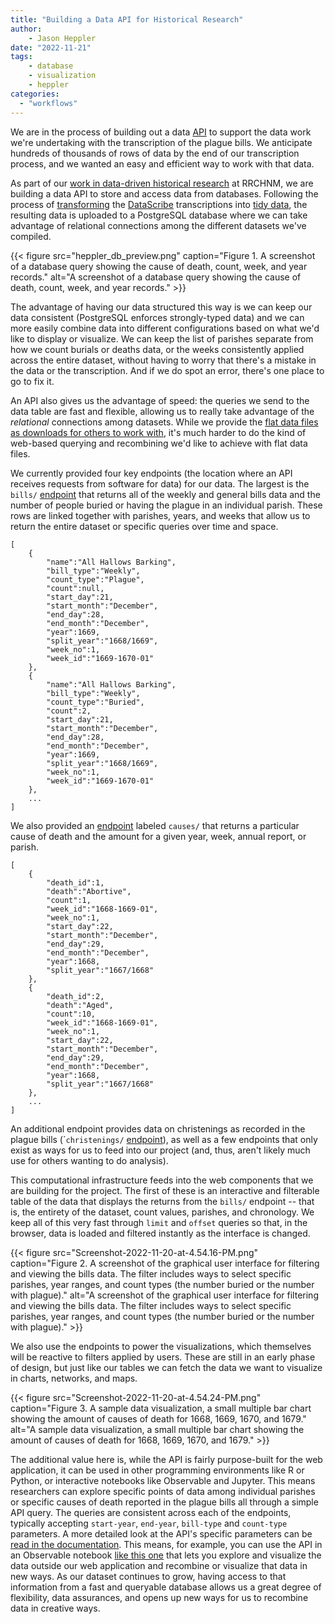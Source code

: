 ```yaml
---
title: "Building a Data API for Historical Research"
author: 
    - Jason Heppler
date: "2022-11-21"
tags: 
    - database
    - visualization
    - heppler
categories: 
  - "workflows"
---
```


We are in the process of building out a data [API](https://en.wikipedia.org/wiki/API) to support the data work we're undertaking with the transcription of the plague bills. We anticipate hundreds of thousands of rows of data by the end of our transcription process, and we wanted an easy and efficient way to work with that data.

As part of our [work in data-driven historical research](https://rrchnm.org/news/rrchnms-custom-api-for-data-driven-projects/) at RRCHNM, we are building a data API to store and access data from databases. Following the process of [transforming](https://github.com/chnm/bom/tree/main/scripts/bomr) the [DataScribe](https://datascribe.tech/) transcriptions into [tidy data](https://cran.r-project.org/web/packages/tidyr/vignettes/tidy-data.html), the resulting data is uploaded to a PostgreSQL database where we can take advantage of relational connections among the different datasets we've compiled.

{{< figure src="heppler_db_preview.png" caption="Figure 1. A screenshot of a database query showing the cause of death, count, week, and year records." alt="A screenshot of a database query showing the cause of death, count, week, and year records." >}}

The advantage of having our data structured this way is we can keep our data consistent (PostgreSQL enforces strongly-typed data) and we can more easily combine data into different configurations based on what we'd like to display or visualize. We can keep the list of parishes separate from how we count burials or deaths data, or the weeks consistently applied across the entire dataset, without having to worry that there's a mistake in the data or the transcription. And if we do spot an error, there's one place to go to fix it.

An API also gives us the advantage of speed: the queries we send to the data table are fast and flexible, allowing us to really take advantage of the _relational_ connections among datasets. While we provide the [flat data files as downloads for others to work with](https://github.com/chnm/bom), it's much harder to do the kind of web-based querying and recombining we'd like to achieve with flat data files.

We currently provided four key endpoints (the location where an API receives requests from software for data) for our data. The largest is the `bills/` [endpoint](https://data.chnm.org/bom/bills?start-year=1648&end-year=1754&bill-type=All&count-type=All&limit=50&offset=0) that returns all of the weekly and general bills data and the number of people buried or having the plague in an individual parish. These rows are linked together with parishes, years, and weeks that allow us to return the entire dataset or specific queries over time and space. 

```
[
    {
        "name":"All Hallows Barking",
        "bill_type":"Weekly",
        "count_type":"Plague",
        "count":null,
        "start_day":21,
        "start_month":"December",
        "end_day":28,
        "end_month":"December",
        "year":1669,
        "split_year":"1668/1669",
        "week_no":1,
        "week_id":"1669-1670-01"
    },
    {
        "name":"All Hallows Barking",
        "bill_type":"Weekly",
        "count_type":"Buried",
        "count":2,
        "start_day":21,
        "start_month":"December",
        "end_day":28,
        "end_month":"December",
        "year":1669,
        "split_year":"1668/1669",
        "week_no":1,
        "week_id":"1669-1670-01"
    },
    ...
]
```

We also provided an [endpoint](https://data.chnm.org/bom/causes?start-year=1648&end-year=1754&limit=50&offset=0) labeled `causes/` that returns a particular cause of death and the amount for a given year, week, annual report, or parish. 

```
[
    {
        "death_id":1,
        "death":"Abortive",
        "count":1,
        "week_id":"1668-1669-01",
        "week_no":1,
        "start_day":22,
        "start_month":"December",
        "end_day":29,
        "end_month":"December",
        "year":1668,
        "split_year":"1667/1668"
    },
    {
        "death_id":2,
        "death":"Aged",
        "count":10,
        "week_id":"1668-1669-01",
        "week_no":1,
        "start_day":22,
        "start_month":"December",
        "end_day":29,
        "end_month":"December",
        "year":1668,
        "split_year":"1667/1668"
    },
    ...
]
```

An additional endpoint provides data on christenings as recorded in the plague bills (\``christenings/` [endpoint](http://data.chnm.org/bom/christenings?start-year=1669&end-year=1754&limit=50&offset=0)), as well as a few endpoints that only exist as ways for us to feed into our project (and, thus, aren't likely much use for others wanting to do analysis).

This computational infrastructure feeds into the web components that we are building for the project. The first of these is an interactive and filterable table of the data that displays the returns from the `bills/` endpoint -- that is, the entirety of the dataset, count values, parishes, and chronology. We keep all of this very fast through `limit` and `offset` queries so that, in the browser, data is loaded and filtered instantly as the interface is changed.

{{< figure src="Screenshot-2022-11-20-at-4.54.16-PM.png" caption="Figure 2. A screenshot of the graphical user interface for filtering and viewing the bills data. The filter includes ways to select specific parishes, year ranges, and count types (the number buried or the number with plague)." alt="A screenshot of the graphical user interface for filtering and viewing the bills data. The filter includes ways to select specific parishes, year ranges, and count types (the number buried or the number with plague)." >}}

We also use the endpoints to power the visualizations, which themselves will be reactive to filters applied by users. These are still in an early phase of design, but just like our tables we can fetch the data we want to visualize in charts, networks, and maps.

{{< figure src="Screenshot-2022-11-20-at-4.54.24-PM.png" caption="Figure 3. A sample data visualization, a small multiple bar chart showing the amount of causes of death for 1668, 1669, 1670, and 1679." alt="A sample data visualization, a small multiple bar chart showing the amount of causes of death for 1668, 1669, 1670, and 1679." >}}

The additional value here is, while the API is fairly purpose-built for the web application, it can be used in other programming environments like R or Python, or interactive notebooks like Observable and Jupyter. This means researchers can explore specific points of data among individual parishes or specific causes of death reported in the plague bills all through a simple API query. The queries are consistent across each of the endpoints, typically accepting `start-year`, `end-year`, `bill-type` and `count-type` parameters. A more detailed look at the API's specific parameters can be [read in the documentation](https://github.com/chnm/bom/blob/main/api-docs/api-reference.md). This means, for example, you can use the API in an Observable notebook [like this one](https://observablehq.com/d/7adb8b95df5d51a9) that lets you explore and visualize the data outside our web application and recombine or visualize that data in new ways. As our dataset continues to grow, having access to that information from a fast and queryable database allows us a great degree of flexibility, data assurances, and opens up new ways for us to recombine data in creative ways.

